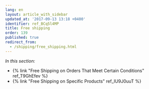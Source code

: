 ```yaml
---
lang: en
layout: article_with_sidebar
updated_at: '2017-09-13 13:18 +0400'
identifier: ref_BCq5l4MP
title: Free shipping
order: 139
published: true
redirect_from:
  - /shipping/free_shipping.html
---
```

_In this section:_

   * {% link "Free Shipping on Orders That Meet Certain Conditions" ref_T9GhEfev %}
   * {% link "Free Shipping on Specific Products" ref_IU9J0uuT %}
